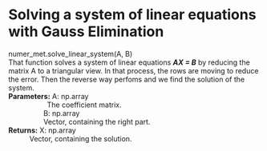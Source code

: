 # Solving a system of linear equations with Gauss Elimination
numer_met.solve_linear_system(A, B) <br />
That function solves a system of linear equations ***AX = B*** by reducing the matrix A to a triangular view. In that process, the rows are moving to reduce the error. Then the reverse way perfoms and we find the solution of the system. <br />
**Parameters:**  A: np.array <br />
&emsp;&emsp;&emsp;&emsp;&emsp;&ensp;The coefficient matrix. <br />
&emsp;&emsp;&emsp;&emsp;&emsp;B: np.array <br />
&emsp;&emsp;&emsp;&emsp;&emsp;Vector, containing the right part. <br />
**Returns:**  X: np.array <br />
&emsp;&emsp;&emsp;Vector, containing the solution. <br />
